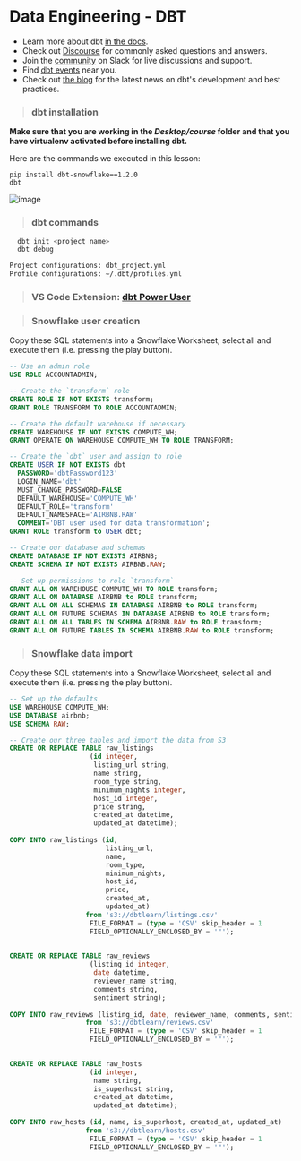 # Data Engineering - DBT

- Learn more about dbt [in the docs](https://docs.getdbt.com/docs/introduction).
- Check out [Discourse](https://discourse.getdbt.com/) for commonly asked questions and answers.
- Join the [community](https://community.getdbt.com/) on Slack for live discussions and support.
- Find [dbt events](https://events.getdbt.com) near you.
- Check out [the blog](https://blog.getdbt.com/) for the latest news on dbt's development and best practices.

> ### dbt installation

__Make sure that you are working in the _Desktop/course_ folder and that you have virtualenv activated before installing dbt.__

Here are the commands we executed in this lesson:
```
pip install dbt-snowflake==1.2.0
dbt
```

![image](https://user-images.githubusercontent.com/19702456/216638815-6eefbc27-9312-42c8-9821-806bd91df725.png)

> ### dbt commands
```bash
  dbt init <project name>
  dbt debug

Project configurations: dbt_project.yml
Profile configurations: ~/.dbt/profiles.yml
```

> ### VS Code Extension: [dbt Power User](https://marketplace.visualstudio.com/items?itemName=innoverio.vscode-dbt-power-user)

> ### Snowflake user creation
Copy these SQL statements into a Snowflake Worksheet, select all and execute them (i.e. pressing the play button).

```sql
-- Use an admin role
USE ROLE ACCOUNTADMIN;

-- Create the `transform` role
CREATE ROLE IF NOT EXISTS transform;
GRANT ROLE TRANSFORM TO ROLE ACCOUNTADMIN;

-- Create the default warehouse if necessary
CREATE WAREHOUSE IF NOT EXISTS COMPUTE_WH;
GRANT OPERATE ON WAREHOUSE COMPUTE_WH TO ROLE TRANSFORM;

-- Create the `dbt` user and assign to role
CREATE USER IF NOT EXISTS dbt
  PASSWORD='dbtPassword123'
  LOGIN_NAME='dbt'
  MUST_CHANGE_PASSWORD=FALSE
  DEFAULT_WAREHOUSE='COMPUTE_WH'
  DEFAULT_ROLE='transform'
  DEFAULT_NAMESPACE='AIRBNB.RAW'
  COMMENT='DBT user used for data transformation';
GRANT ROLE transform to USER dbt;

-- Create our database and schemas
CREATE DATABASE IF NOT EXISTS AIRBNB;
CREATE SCHEMA IF NOT EXISTS AIRBNB.RAW;

-- Set up permissions to role `transform`
GRANT ALL ON WAREHOUSE COMPUTE_WH TO ROLE transform; 
GRANT ALL ON DATABASE AIRBNB to ROLE transform;
GRANT ALL ON ALL SCHEMAS IN DATABASE AIRBNB to ROLE transform;
GRANT ALL ON FUTURE SCHEMAS IN DATABASE AIRBNB to ROLE transform;
GRANT ALL ON ALL TABLES IN SCHEMA AIRBNB.RAW to ROLE transform;
GRANT ALL ON FUTURE TABLES IN SCHEMA AIRBNB.RAW to ROLE transform;

```

> ### Snowflake data import

Copy these SQL statements into a Snowflake Worksheet, select all and execute them (i.e. pressing the play button).

```sql
-- Set up the defaults
USE WAREHOUSE COMPUTE_WH;
USE DATABASE airbnb;
USE SCHEMA RAW;

-- Create our three tables and import the data from S3
CREATE OR REPLACE TABLE raw_listings
                    (id integer,
                     listing_url string,
                     name string,
                     room_type string,
                     minimum_nights integer,
                     host_id integer,
                     price string,
                     created_at datetime,
                     updated_at datetime);
                    
COPY INTO raw_listings (id,
                        listing_url,
                        name,
                        room_type,
                        minimum_nights,
                        host_id,
                        price,
                        created_at,
                        updated_at)
                   from 's3://dbtlearn/listings.csv'
                    FILE_FORMAT = (type = 'CSV' skip_header = 1
                    FIELD_OPTIONALLY_ENCLOSED_BY = '"');
                    

CREATE OR REPLACE TABLE raw_reviews
                    (listing_id integer,
                     date datetime,
                     reviewer_name string,
                     comments string,
                     sentiment string);
                    
COPY INTO raw_reviews (listing_id, date, reviewer_name, comments, sentiment)
                   from 's3://dbtlearn/reviews.csv'
                    FILE_FORMAT = (type = 'CSV' skip_header = 1
                    FIELD_OPTIONALLY_ENCLOSED_BY = '"');
                    

CREATE OR REPLACE TABLE raw_hosts
                    (id integer,
                     name string,
                     is_superhost string,
                     created_at datetime,
                     updated_at datetime);
                    
COPY INTO raw_hosts (id, name, is_superhost, created_at, updated_at)
                   from 's3://dbtlearn/hosts.csv'
                    FILE_FORMAT = (type = 'CSV' skip_header = 1
                    FIELD_OPTIONALLY_ENCLOSED_BY = '"');

```

